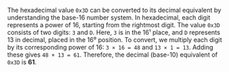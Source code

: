 The hexadecimal value `0x3D` can be converted to its decimal equivalent by understanding the base-16 number system. In hexadecimal, each digit represents a power of 16, starting from the rightmost digit. The value `0x3D` consists of two digits: `3` and `D`. Here, `3` is in the 16¹ place, and `D` represents 13 in decimal, placed in the 16⁰ position. To convert, we multiply each digit by its corresponding power of 16: `3 × 16 = 48` and `13 × 1 = 13`. Adding these gives `48 + 13 = 61`. Therefore, the decimal (base-10) equivalent of `0x3D` is **61**.

